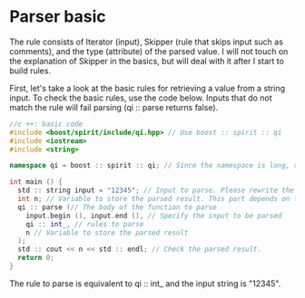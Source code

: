 # Parser basic

  The rule consists of Iterator (input), Skipper (rule that skips input such as comments), and the type (attribute) of the parsed value.
  I will not touch on the explanation of Skipper in the basics, but will deal with it after I start to build rules.

  First, let's take a look at the basic rules for retrieving a value from a string input. To check the basic rules, use the code below.
  Inputs that do not match the rule will fail parsing (qi :: parse returns false).

```cpp
//c ++: basic code
#include <boost/spirit/include/qi.hpp> // Use boost :: spirit :: qi
#include <iostream>
#include <string>

namespace qi = boost :: spirit :: qi; // Since the namespace is long, set it to qi

int main () {
  std :: string input = "12345"; // Input to parse. Please rewrite the value and play
  int n; // Variable to store the parsed result. This part depends on the rules you write.
  qi :: parse (// The body of the function to parse
    input.begin (), input.end (), // Specify the input to be parsed
    qi :: int_, // rules to parse
    n // Variable to store the parsed result
  );
  std :: cout << n << std :: endl; // Check the parsed result.
  return 0;
}
```
The rule to parse is equivalent to qi :: int_ and the input string is "12345".
